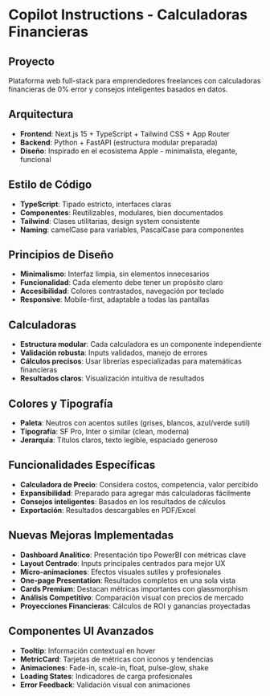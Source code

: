 # Copilot Instructions - Calculadoras Financieras

<!-- Use this file to provide workspace-specific custom instructions to Copilot. For more details, visit https://code.visualstudio.com/docs/copilot/copilot-customization#_use-a-githubcopilotinstructionsmd-file -->

## Proyecto
Plataforma web full-stack para emprendedores freelances con calculadoras financieras de 0% error y consejos inteligentes basados en datos.

## Arquitectura
- **Frontend**: Next.js 15 + TypeScript + Tailwind CSS + App Router
- **Backend**: Python + FastAPI (estructura modular preparada)
- **Diseño**: Inspirado en el ecosistema Apple - minimalista, elegante, funcional

## Estilo de Código
- **TypeScript**: Tipado estricto, interfaces claras
- **Componentes**: Reutilizables, modulares, bien documentados
- **Tailwind**: Clases utilitarias, design system consistente
- **Naming**: camelCase para variables, PascalCase para componentes

## Principios de Diseño
- **Minimalismo**: Interfaz limpia, sin elementos innecesarios
- **Funcionalidad**: Cada elemento debe tener un propósito claro
- **Accesibilidad**: Colores contrastados, navegación por teclado
- **Responsive**: Mobile-first, adaptable a todas las pantallas

## Calculadoras
- **Estructura modular**: Cada calculadora es un componente independiente
- **Validación robusta**: Inputs validados, manejo de errores
- **Cálculos precisos**: Usar librerías especializadas para matemáticas financieras
- **Resultados claros**: Visualización intuitiva de resultados

## Colores y Tipografía
- **Paleta**: Neutros con acentos sutiles (grises, blancos, azul/verde sutil)
- **Tipografía**: SF Pro, Inter o similar (clean, moderna)
- **Jerarquía**: Títulos claros, texto legible, espaciado generoso

## Funcionalidades Específicas
- **Calculadora de Precio**: Considera costos, competencia, valor percibido
- **Expansibilidad**: Preparado para agregar más calculadoras fácilmente
- **Consejos inteligentes**: Basados en los resultados de cálculos
- **Exportación**: Resultados descargables en PDF/Excel

## Nuevas Mejoras Implementadas
- **Dashboard Analítico**: Presentación tipo PowerBI con métricas clave
- **Layout Centrado**: Inputs principales centrados para mejor UX
- **Micro-animaciones**: Efectos visuales sutiles y profesionales
- **One-page Presentation**: Resultados completos en una sola vista
- **Cards Premium**: Destacan métricas importantes con glassmorphism
- **Análisis Competitivo**: Comparación visual con precios de mercado
- **Proyecciones Financieras**: Cálculos de ROI y ganancias proyectadas

## Componentes UI Avanzados
- **Tooltip**: Información contextual en hover
- **MetricCard**: Tarjetas de métricas con iconos y tendencias
- **Animaciones**: Fade-in, scale-in, float, pulse-glow, shake
- **Loading States**: Indicadores de carga profesionales
- **Error Feedback**: Validación visual con animaciones
